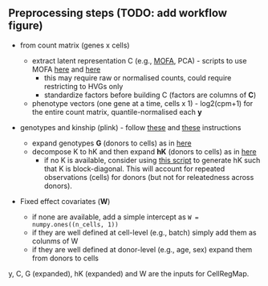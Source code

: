 ## Preprocessing steps (TODO: add workflow figure)

* from count matrix (genes x cells)
  * extract latent representation C (e.g., [MOFA](https://biofam.github.io/MOFA2/), PCA) - scripts to use MOFA [here](../preprocessing/run_MOFA.R) and [here](../preprocessing/save_MOFA_results.ipynb)
    * this may require raw or normalised counts, could require restricting to HVGs only   
    * standardize factors before building C (factors are columns of **C**)
  * phenotype vectors (one gene at a time, cells x 1) - log2(cpm+1) for the entire count matrix, quantile-normalised each **y**

* genotypes and kinship (plink) - follow [these](https://github.com/single-cell-genetics/limix_qtl/wiki/Inputs#genotype-file) and [these](https://github.com/single-cell-genetics/limix_qtl/wiki/Inputs#kinship-matrix-file) instructions
  * expand genotypes **G** (donors to cells) as in [here](../preprocessing/Expand_genotypes_kinship.ipynb) 
  * decompose K to hK and then expand **hK** (donors to cells) as in [here](../preprocessing/Expand_genotypes_kinship.ipynb) 
    * if no K is available, consider using [this script](../preprocessing/block_diagonal_K.ipynb) to generate hK such that K is block-diagonal. 
    This will account for repeated observations (cells) for donors (but not for releatedness across donors).

* Fixed effect covariates (**W**)
  * if none are available, add a simple intercept as ``W = numpy.ones((n_cells, 1))``
  * if they are well defined at cell-level (e.g., batch) simply add them as colunms of W
  * if they are well defined at donor-level (e.g., age, sex) expand them from donors to cells

y, C, G (expanded), hK (expanded) and W are the inputs for CellRegMap.
